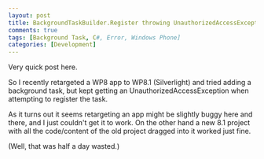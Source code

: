 ```yaml
---
layout: post
title: BackgroundTaskBuilder.Register throwing UnauthorizedAccessException
comments: true
tags: [Background Task, C#, Error, Windows Phone]
categories: [Development]
---
```

Very quick post here.

So I recently retargeted a WP8 app to WP8.1 (Silverlight) and tried adding a background task, but kept getting an UnauthorizedAccessException when attempting to register the task.
<!--more-->
As it turns out it seems retargeting an app might be slightly buggy here and there, and I just couldn't get it to work. On the other hand a new 8.1 project with all the code/content of the old project dragged into it worked just fine.

(Well, that was half a day wasted.)
